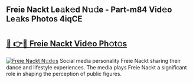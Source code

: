 ## Freie Nackt Le𝚊k𝚎d N𝚞𝚍e - Part-m84 Vid𝚎o Le𝚊ks Photos 4iqCE

# <h2><a href="http://fb75kd.evod.top/?m=Freie+Nackt">🔗 👉🔴 Freie Nackt Vid𝚎o Ph𝚘t𝚘s</a></h2>

[![Freie Nackt N𝚞d𝚎s](https://i.imgur.com/8V9OHl7.gif)](http://fb75kd.evod.top/?m=Freie+Nackt)
Social media personality Freie Nackt sharing their dance and lifestyle experiences. The media plays Freie Nackt a significant role in shaping the perception of public figures. 
